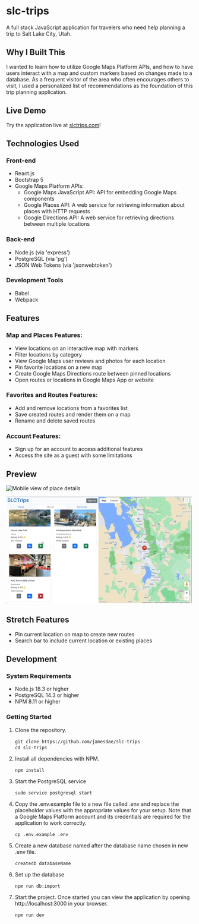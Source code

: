 # slc-trips

A full stack JavaScript application for travelers who need help planning a trip to Salt Lake City, Utah.

## Why I Built This

I wanted to learn how to utilize Google Maps Platform APIs, and how to have users interact with a map and custom markers based on changes made to a database. As a frequent visitor of the area who often encourages others to visit, I used a personalized list of recommendations as the foundation of this trip planning application.

## Live Demo

Try the application live at [slctrips.com](https://slctrips.com)!

## Technologies Used

### Front-end

- React.js
- Bootstrap 5
- Google Maps Platform APIs:
  - Google Maps JavaScript API: API for embedding Google Maps components
  - Google Places API: A web service for retrieving information about places with HTTP requests
  - Google Directions API: A web service for retrieving directions between multiple locations

### Back-end

- Node.js (via 'express')
- PostgreSQL (via 'pg')
- JSON Web Tokens (via 'jsonwebtoken')

### Development Tools

- Babel
- Webpack

## Features

### Map and Places Features:

- View locations on an interactive map with markers
- Filter locations by category
- View Google Maps user reviews and photos for each location
- Pin favorite locations on a new map
- Create Google Maps Directions route between pinned locations
- Open routes or locations in Google Maps App or website

### Favorites and Routes Features:

- Add and remove locations from a favorites list
- Save created routes and render them on a map
- Rename and delete saved routes

### Account Features:

- Sign up for an account to access additional features
- Access the site as a guest with some limitations

## Preview

![Mobile view of place details](server/public/images/mobile%20info.gif)

![Desktop view of directions](server/public/images/desktop%20directions.gif)

## Stretch Features

- Pin current location on map to create new routes
- Search bar to include current location or existing places

## Development

### System Requirements

- Node.js 18.3 or higher
- PostgreSQL 14.3 or higher
- NPM 8.11 or higher

### Getting Started

1. Clone the repository.

    ```shell
    git clone https://github.com/jamesdae/slc-trips
    cd slc-trips
    ```

1. Install all dependencies with NPM.

    ```shell
    npm install
    ```

1. Start the PostgreSQL service

    ```shell
    sudo service postgresql start
    ```

1. Copy the .env.example file to a new file called .env and replace the placeholder values with the appropriate values for your setup. Note that a Google Maps Platform account and its credentials are required for the application to work correctly.

    ```shell
    cp .env.example .env
    ```

1. Create a new database named after the database name chosen in new .env file.

    ```shell
    createdb databaseName
    ```

1. Set up the database

    ```shell
    npm run db:import
    ```

1. Start the project. Once started you can view the application by opening http://localhost:3000 in your browser.

    ```shell
    npm run dev
    ```

